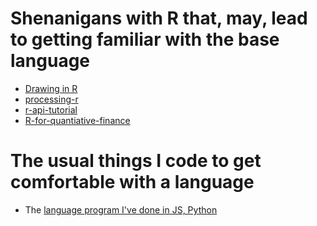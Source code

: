 # Shenanigans with R that, may, lead to getting familiar with the base language
* [Drawing in R](https://dbsloan.github.io/TS2019/exercises/r_figure_drawing.html#:~:text=You%20are%20probably%20familiar%20with,for%20drawing%20shapes%20and%20graphics.)
* [processing-r](https://processing-r.github.io/tutorials/gettingstarted/)
* [r-api-tutorial](https://www.dataquest.io/blog/r-api-tutorial/)
* [R-for-quantiative-finance](https://rpubs.com/thabog/R-for-quantiative-finance)
  
# The usual things I code to get comfortable with a language
* The [language program I've done in JS, Python](https://github.com/Niarfe/eo-notebooks/tree/master/code/all_things_language)

